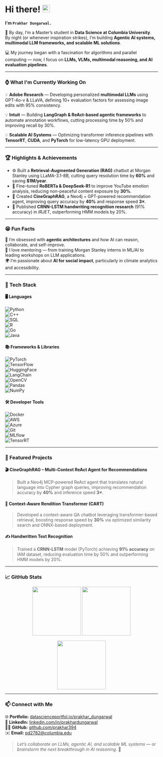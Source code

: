 # Hi there! <img src="https://emojis.slackmojis.com/emojis/images/1536351075/4594/blob-wave.gif" width="25"/>

**I'm `Prakhar Dungarwal.`**

👋 By day, I’m a Master’s student in **Data Science at Columbia University**.  
By night (or whenever inspiration strikes), I’m building **Agentic AI systems, multimodal LLM frameworks, and scalable ML solutions**.  

💻 My journey began with a fascination for algorithms and parallel computing — now, I focus on **LLMs, VLMs, multimodal reasoning, and AI evaluation pipelines**.

---

### ⌚ What I'm Currently Working On

💡 **Adobe Research** — Developing personalized **multimodal LLMs** using GPT-4o-v & LLaVA, defining 10+ evaluation factors for assessing image edits with 95% consistency.  

💡 **Intuit** — Building **LangGraph & ReAct-based agentic frameworks** to automate annotation workflows, cutting processing time by 50% and improving recall by 30%.  

💡 **Scalable AI Systems** — Optimizing transformer inference pipelines with **TensorRT**, **CUDA**, and **PyTorch** for low-latency GPU deployment.

---

### 🏆 Highlights & Achievements

- ⚙️ Built a **Retrieval-Augmented Generation (RAG)** chatbot at Morgan Stanley using LLaMA-3.1-8B, cutting query resolution time by **60%** and saving **$1M/year**.  
- 🧠 Fine-tuned **RoBERTa & DeepSeek-R1** to improve YouTube emotion analysis, reducing non-peaceful content exposure by **30%**.  
- 🧩 Created **CineGraphRAG**, a Neo4j + GPT-powered recommendation agent, improving query accuracy by **40%** and response speed **3×**.  
- 📄 Published **CRNN-LSTM handwriting recognition research** (91% accuracy) in *IRJET*, outperforming HMM models by 20%.  

---

### 😁 Fun Facts

🌟 I’m obsessed with **agentic architectures** and how AI can reason, collaborate, and self-improve.  
🤖 I love mentoring — from training Morgan Stanley interns in ML/AI to leading workshops on LLM applications.  
🌍 I’m passionate about **AI for social impact**, particularly in climate analytics and accessibility.

---

### 🧰 Tech Stack  

#### 🖥️ Languages  
![Python](https://img.shields.io/badge/Python-3776AB?style=for-the-badge&logo=python&logoColor=white)  
![C++](https://img.shields.io/badge/C++-00599C?style=for-the-badge&logo=c%2B%2B&logoColor=white)  
![SQL](https://img.shields.io/badge/SQL-4479A1?style=for-the-badge&logo=mysql&logoColor=white)  
![R](https://img.shields.io/badge/R-276DC3?style=for-the-badge&logo=r&logoColor=white)  
![Go](https://img.shields.io/badge/Go-00ADD8?style=for-the-badge&logo=go&logoColor=white)  
![Java](https://img.shields.io/badge/Java-007396?style=for-the-badge&logo=java&logoColor=white)  

#### 📚 Frameworks & Libraries  
![PyTorch](https://img.shields.io/badge/PyTorch-EE4C2C?style=for-the-badge&logo=pytorch&logoColor=white)  
![TensorFlow](https://img.shields.io/badge/TensorFlow-FF6F00?style=for-the-badge&logo=tensorflow&logoColor=white)  
![HuggingFace](https://img.shields.io/badge/HuggingFace-FFCA28?style=for-the-badge&logo=huggingface&logoColor=black)  
![LangChain](https://img.shields.io/badge/LangChain-000000?style=for-the-badge&logo=python&logoColor=white)  
![OpenCV](https://img.shields.io/badge/OpenCV-5C3EE8?style=for-the-badge&logo=opencv&logoColor=white)  
![Pandas](https://img.shields.io/badge/Pandas-150458?style=for-the-badge&logo=pandas&logoColor=white)  
![NumPy](https://img.shields.io/badge/NumPy-013243?style=for-the-badge&logo=numpy&logoColor=white)  

#### 🛠 Developer Tools  
![Docker](https://img.shields.io/badge/Docker-2496ED?style=for-the-badge&logo=docker&logoColor=white)  
![AWS](https://img.shields.io/badge/AWS-FF9900?style=for-the-badge&logo=amazonaws&logoColor=white)  
![Azure](https://img.shields.io/badge/Azure-0078D4?style=for-the-badge&logo=microsoft-azure&logoColor=white)  
![Git](https://img.shields.io/badge/Git-F05032?style=for-the-badge&logo=git&logoColor=white)  
![MLflow](https://img.shields.io/badge/MLflow-0194E2?style=for-the-badge&logo=mlflow&logoColor=white)  
![TensorRT](https://img.shields.io/badge/TensorRT-76B900?style=for-the-badge&logo=nvidia&logoColor=white)  

---

### 🚀 Featured Projects  

#### 🎬 CineGraphRAG – Multi-Context ReAct Agent for Recommendations  
> Built a Neo4j MCP-powered ReAct agent that translates natural language into Cypher graph queries, improving recommendation accuracy by **40%** and inference speed **3×**.  

#### 💬 Context-Aware Rendition Transformer (CART)  
> Developed a context-aware QA chatbot leveraging transformer-based retrieval, boosting response speed by **30%** via optimized similarity search and ONNX-based deployment.  

#### ✍️ Handwritten Text Recognition  
> Trained a **CRNN-LSTM** model (PyTorch) achieving **91% accuracy** on IAM dataset, reducing evaluation time by 50% and outperforming HMM models by 20%.  

---

### 📈 GitHub Stats  

<p align="center">
  <img src="https://github-readme-stats.vercel.app/api?username=prakhar394&show_icons=true&theme=tokyonight&hide_border=true" height="160px"/>
  <img src="https://github-readme-stats.vercel.app/api/top-langs/?username=prakhar394&layout=compact&theme=tokyonight&hide_border=true" height="160px"/>
</p>

<p align="center">
  <img src="https://streak-stats.demolab.com/?user=prakhar394&theme=tokyonight&hide_border=true" height="160px"/>
</p>

---

### 📫 Connect with Me  

🌐 **Portfolio:** [datascienceportfol.io/prakhar_dungarwal](https://www.datascienceportfol.io/prakhar_dungarwal)  
💼 **LinkedIn:** [linkedin.com/in/prakhardungarwal](https://www.linkedin.com/in/prakhardungarwal/)  
🧑‍💻 **GitHub:** [github.com/prakhar394](https://github.com/prakhar394)  
✉️ **Email:** pd2782@columbia.edu  

> _Let’s collaborate on LLMs, agentic AI, and scalable ML systems — or brainstorm the next breakthrough in AI reasoning._ 🚀
